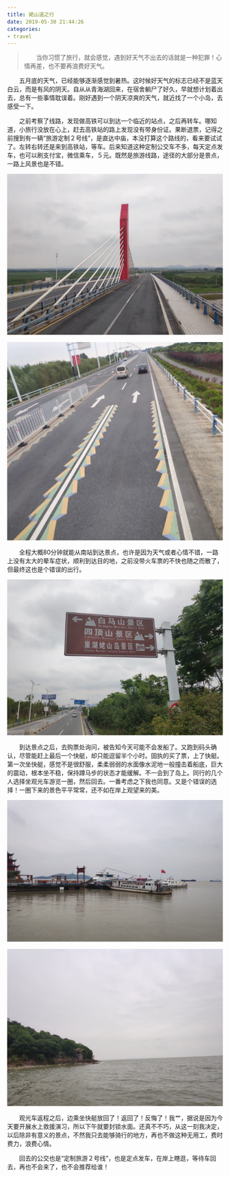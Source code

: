 ```yaml
---
title: 姥山道之行
date: 2019-05-30 21:44:26
categories:
- travel
---
```

>　　当你习惯了旅行，就会感觉，遇到好天气不出去的话就是一种犯罪！心情再差，也不要再浪费好天气。
<!-- more -->

　　五月底的天气，已经能够逐渐感觉到暑热。这时候好天气的标志已经不是蓝天白云，而是有风的阴天。自从从青海湖回来，在宿舍躺尸了好久，早就想计划着出去，总有一些事情耽误着。刚好遇到一个阴天凉爽的天气，就近找了一个小岛，去感受一下。

　　之前考察了线路，发现做高铁可以到达一个临近的站点，之后再转车。哪知道，小旅行没放在心上，赶去高铁站的路上发现没有带身份证。果断退票，记得之前搜到有一辆“旅游定制２号线”，是直达中庙，本没打算这个路线的，看来要试试了。左转右转还是来到高铁站，等车。后来知道这种定制公交车不多，每天定点发车，也可以刷支付宝，微信乘车，５元。既然是旅游线路，途径的大部分是景点，一路上风景也是不错。

![lmd_01](https://github.com/ahup16201013/picurebed/raw/master/2019-5-30/lmd_01.png)

![lmd_02](https://github.com/ahup16201013/picurebed/raw/master/2019-5-30/lmd_02.png)

　　全程大概80分钟就能从南站到达景点，也许是因为天气或者心情不错，一路上没有太大的晕车症状，顺利到达目的地，之前没带火车票的不快也随之而散了，但最终这也是个错误的出行。

![lmd_03](https://github.com/ahup16201013/picurebed/raw/master/2019-5-30/lmd_03.png)

　　到达景点之后，去购票处询问，被告知今天可能不会发船了。又跑到码头确认，尽管能赶上最后一个快艇，却只能逗留半个小时。固执的买了票，上了快艇。第一次坐快艇，感觉不是很舒服，柔柔弱弱的水面像水泥地一般撞击着船底，巨大的震动，根本坐不稳，保持蹲马步的状态才能缓解。不一会到了岛上。同行的几个人选择坐观光车游览一圈，然后回去。一番考虑之下我也同意。又是个错误的选择！一圈下来的景色平平常常，还不如在岸上观望来的美。

![lmd_05](https://github.com/ahup16201013/picurebed/raw/master/2019-5-30/lmd_05.png)

![lmd_04](https://github.com/ahup16201013/picurebed/raw/master/2019-5-30/lmd_04.png)

　　观光车返程之后，边乘坐快艇放回了！返回了！反悔了！我艹，据说是因为今天要开展水上救援演习，所以下午就要封锁水面。还真不不巧，从这一刻我决定，以后除非有意义的景点，不然我只去能够骑行的地方，再也不做这种无用工，费时费力，浪费心情。

　　回去的公交也是“定制旅游２号线”，也是定点发车，在岸上瞎逛，等待车回去，再也不会来了，也不会推荐给谁！

